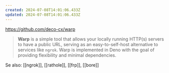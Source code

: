 ```yaml
---
created: 2024-07-08T14:01:06.433Z
updated: 2024-07-08T14:01:06.433Z
---
```

https://github.com/deco-cx/warp

> **Warp** is a simple tool that allows your locally running HTTP(s) servers to have a public URL, serving as an easy-to-self-host alternative to services like `ngrok`. Warp is implemented in Deno with the goal of providing flexibility and minimal dependencies.

Se also: [[ngrok]], [[rathole]], [[frp]], [[bore]]